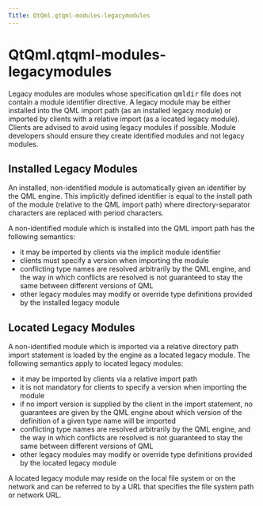 ```yaml
---
Title: QtQml.qtqml-modules-legacymodules
---
```


# QtQml.qtqml-modules-legacymodules

<span class="subtitle"></span>
<!-- $$$qtqml-modules-legacymodules.html-description -->
<p>Legacy modules are modules whose specification <tt>qmldir</tt> file does not contain a module identifier directive. A legacy module may be either installed into the QML import path (as an installed legacy module) or imported by clients with a relative import (as a located legacy module). Clients are advised to avoid using legacy modules if possible. Module developers should ensure they create identified modules and not legacy modules.</p>
<h2>Installed Legacy Modules</h2>
<p>An installed, non-identified module is automatically given an identifier by the QML engine. This implicitly defined identifier is equal to the install path of the module (relative to the QML import path) where directory-separator characters are replaced with period characters.</p>
<p>A non-identified module which is installed into the QML import path has the following semantics:</p>
<ul>
<li>it may be imported by clients via the implicit module identifier</li>
<li>clients must specify a version when importing the module</li>
<li>conflicting type names are resolved arbitrarily by the QML engine, and the way in which conflicts are resolved is not guaranteed to stay the same between different versions of QML</li>
<li>other legacy modules may modify or override type definitions provided by the installed legacy module</li>
</ul>
<h2>Located Legacy Modules</h2>
<p>A non-identified module which is imported via a relative directory path import statement is loaded by the engine as a located legacy module. The following semantics apply to located legacy modules:</p>
<ul>
<li>it may be imported by clients via a relative import path</li>
<li>it is not mandatory for clients to specify a version when importing the module</li>
<li>if no import version is supplied by the client in the import statement, no guarantees are given by the QML engine about which version of the definition of a given type name will be imported</li>
<li>conflicting type names are resolved arbitrarily by the QML engine, and the way in which conflicts are resolved is not guaranteed to stay the same between different versions of QML</li>
<li>other legacy modules may modify or override type definitions provided by the located legacy module</li>
</ul>
<p>A located legacy module may reside on the local file system or on the network and can be referred to by a URL that specifies the file system path or network URL.</p>
<!-- @@@qtqml-modules-legacymodules.html -->
